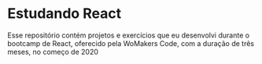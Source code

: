 # Estudando React
Esse repositório contém projetos e exercícios que eu desenvolvi durante o bootcamp de React, oferecido pela WoMakers Code, com a duração de três meses, no começo de 2020
